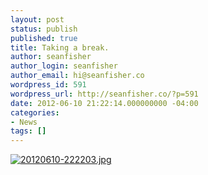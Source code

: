 ```yaml
---
layout: post
status: publish
published: true
title: Taking a break.
author: seanfisher
author_login: seanfisher
author_email: hi@seanfisher.co
wordpress_id: 591
wordpress_url: http://seanfisher.co/?p=591
date: 2012-06-10 21:22:14.000000000 -04:00
categories:
- News
tags: []
---
```

<a href="http://seanfisher.co/wp-content/uploads/20120610-222203.jpg"><img src="http://seanfisher.co/wp-content/uploads/20120610-222203.jpg" alt="20120610-222203.jpg" class="alignnone size-full" /></a>
